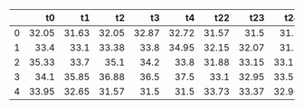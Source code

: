 |    |    t0 |    t1 |    t2 |    t3 |    t4 |   t22 |   t23 |   t24 |     sum_vol |
|---:|------:|------:|------:|------:|------:|------:|------:|------:|------------:|
|  0 | 32.05 | 31.63 | 32.05 | 32.87 | 32.72 | 31.57 | 31.5  | 31.5  | 1.93572e+06 |
|  1 | 33.4  | 33.1  | 33.38 | 33.8  | 34.95 | 32.15 | 32.07 | 31.5  | 1.94394e+06 |
|  2 | 35.33 | 33.7  | 35.1  | 34.2  | 33.8  | 31.88 | 33.15 | 33.15 | 1.98475e+06 |
|  3 | 34.1  | 35.85 | 36.88 | 36.5  | 37.5  | 33.1  | 32.95 | 33.55 | 1.84165e+06 |
|  4 | 33.95 | 32.65 | 31.57 | 31.5  | 31.5  | 33.73 | 33.37 | 32.96 | 1.72553e+06 |